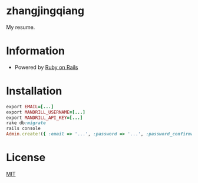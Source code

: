 zhangjingqiang
==============

My resume.

# Information

- Powered by [Ruby on Rails](http://rubyonrails.org)

# Installation

```ruby
export EMAIL=[...]
export MANDRILL_USERNAME=[...]
export MANDRILL_API_KEY=[...]
rake db:migrate
rails console
Admin.create!({ :email => '...', :password => '...', :password_confirmation => '...' })
```

# License

[MIT](http://opensource.org/licenses/MIT)